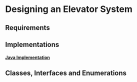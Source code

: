 # Designing an Elevator System

## Requirements

## Implementations
#### [Java Implementation](../solutions/elevatorsystem)

## Classes, Interfaces and Enumerations
